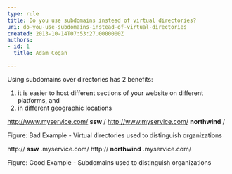 ```yaml
---
type: rule
title: Do you use subdomains instead of virtual directories?
uri: do-you-use-subdomains-instead-of-virtual-directories
created: 2013-10-14T07:53:27.0000000Z
authors:
- id: 1
  title: Adam Cogan

---
```


Using subdomains over directories has 2 benefits:
 
1. it is easier to host different sections of your website on different platforms, and
2. in different geographic locations


http://www.myservice.com/ **ssw** /
http://www.myservice.com/ **northwind** /

Figure: Bad Example - Virtual directories used to distinguish organizations



http:// **ssw** .myservice.com/
http:// **northwind** .myservice.com/

Figure: Good Example - Subdomains used to distinguish organizations
